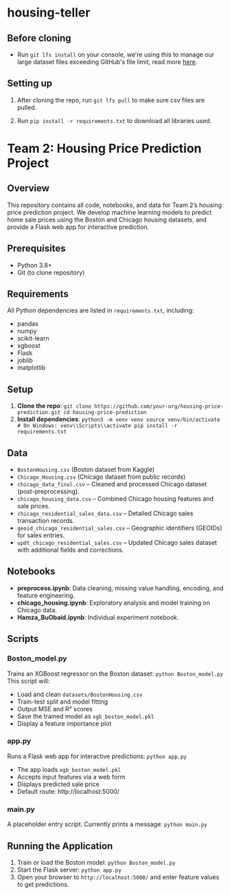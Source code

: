 # housing-teller

## Before cloning

- Run `git lfs install` on your console, we're using this to manage our large dataset files exceeding GitHub's file limit, read more [here](https://git-lfs.com/).

## Setting up

1. After cloning the repo, run `git lfs pull` to make sure csv files are pulled.

2. Run `pip install -r requirements.txt` to download all libraries used.

# Team 2: Housing Price Prediction Project

## Overview
This repository contains all code, notebooks, and data for Team 2’s housing price prediction project. We develop machine learning models to predict home sale prices using the Boston and Chicago housing datasets, and provide a Flask web app for interactive prediction.

## Prerequisites
- Python 3.8+
- Git (to clone repository)

## Requirements
All Python dependencies are listed in `requirements.txt`, including:
- pandas
- numpy
- scikit-learn
- xgboost
- Flask
- joblib
- matplotlib

## Setup
1. **Clone the repo**:
   `
   git clone https://github.com/your-org/housing-price-prediction.git
   cd housing-price-prediction
   `
2. **Install dependencies**:
   `
   python3 -m venv venv
   source venv/bin/activate      # On Windows: venv\\Scripts\\activate
   pip install -r requirements.txt
   `

## Data

- `BostonHousing.csv` (Boston dataset from Kaggle)
- `Chicago_Housing.csv` (Chicago dataset from public records)
- `chicago_data_final.csv` – Cleaned and processed Chicago dataset (post-preprocessing).
- `chicago_housing_data.csv` – Combined Chicago housing features and sale prices.
- `chicago_residential_sales_data.csv` – Detailed Chicago sales transaction records.
- `geoid_chicago_residential_sales.csv` – Geographic identifiers (GEOIDs) for sales entries.
- `updt_chicago_residential_sales.csv` – Updated Chicago sales dataset with additional fields and corrections.

## Notebooks
- **preprocess.ipynb**: Data cleaning, missing value handling, encoding, and feature engineering.
- **chicago_housing.ipynb**: Exploratory analysis and model training on Chicago data.
- **Hamza_BuObaid.ipynb**: Individual experiment notebook.

## Scripts

### Boston_model.py
Trains an XGBoost regressor on the Boston dataset:
`
python Boston_model.py
`
This script will:
- Load and clean `datasets/BostonHousing.csv`
- Train-test split and model fitting
- Output MSE and R² scores
- Save the trained model as `xgb_boston_model.pkl`
- Display a feature importance plot

### app.py
Runs a Flask web app for interactive predictions:
`
python app.py
`
- The app loads `xgb_boston_model.pkl`
- Accepts input features via a web form
- Displays predicted sale price
- Default route: http://localhost:5000/

### main.py
A placeholder entry script. Currently prints a message:
`
python main.py
`

## Running the Application
1. Train or load the Boston model:
   `
   python Boston_model.py
   `
2. Start the Flask server:
   `
   python app.py
   `
3. Open your browser to `http://localhost:5000/` and enter feature values to get predictions.



